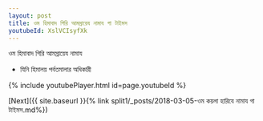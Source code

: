 ```yaml
---
layout: post
title: ওম হিমাবাদ গিরি আমস্রায়েয নামায গা টাইমস
youtubeId: XslVCIsyfXk
---
```

 
 
 ওম হিমাবাদ গিরি আমস্রায়েয নামায  
 
 -  যিনি হিমালয় পর্বতমালার অধিকারী 
 
  
 
  
 
 
 
 
 
 


{% include youtubePlayer.html id=page.youtubeId %}
 
[Next]({{ site.baseurl }}{% link  split1/_posts/2018-03-05-ওম কয়লা হারিযে নামায গা টাইমস.md%})
 
